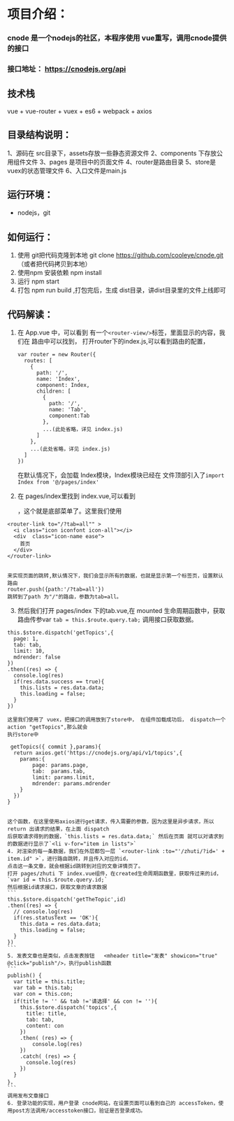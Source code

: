 # 项目介绍：
  ### cnode 是一个nodejs的社区，本程序使用 vue重写，调用cnode提供的接口
  ### 接口地址： https://cnodejs.org/api

## 技术栈
  vue + vue-router + vuex + es6 + webpack + axios

## 目录结构说明：
  1、源码在 src目录下，assets存放一些静态资源文件
  2、components 下存放公用组件文件
  3、pages 是项目中的页面文件
  4、router是路由目录
  5、store是vuex的状态管理文件
  6、入口文件是main.js

## 运行环境：
  - nodejs，git

## 如何运行：
  1. 使用 git把代码克隆到本地  git clone https://github.com/cooleye/cnode.git  （或者把代码拷贝到本地）
  2. 使用npm 安装依赖  npm install
  3. 运行 npm start
  4. 打包 npm run build ,打包完后，生成 dist目录，讲dist目录里的文件上线即可

## 代码解读：
  1. 在 App.vue 中，可以看到 有一个`<router-view/>`标签，里面显示的内容，我们在 路由中可以找到，
     打开router下的index.js,可以看到路由的配置，
     
     ```
     var router = new Router({
       routes: [
         {
           path: '/',
           name: 'Index',
           component: Index,
           children: [
             {
               path: '/',
               name: 'Tab',
               component:Tab
             },
             ...(此处省略，详见 index.js)
           ]
         },
         ...(此处省略，详见 index.js)
       ]
     })
     ```
     
     在默认情况下，会加载 Index模块，Index模块已经在
     文件顶部引入了`import Index from '@/pages/index'`  
  2. 在 pages/index里找到 index.vue,可以看到 <div class="footer">，这个就是底部菜单了。这里我们使用
    
    
    <router-link to="/?tab=all"" >
      <i class="icon iconfont icon-all"></i>
      <div  class="icon-name ease">
        首页
      </div>
    </router-link>
    

    来实现页面的跳转,默认情况下，我们会显示所有的数据，也就是显示第一个标签页，设置默认路由
    router.push({path:'/?tab=all'})
    跳转到了path 为"/"的路由，参数为tab=all。
  3. 然后我们打开 pages/index 下的tab.vue,在 mounted 生命周期函数中，获取路由传参var `tab = this.$route.query.tab;`
    调用接口获取数据。
    
    this.$store.dispatch('getTopics',{
      page: 1,
      tab: tab,
      limit: 10,
      mdrender: false
    })
    .then((res) => {
      console.log(res)
      if(res.data.success == true){
        this.lists = res.data.data;
        this.loading = false;
      }
    })
    
    这里我们使用了 vuex，把接口的调用放到了store中， 在组件加载成功后， dispatch一个action "getTopics",那么就会
    执行store中
    
     getTopics({ commit },params){
      return axios.get('https://cnodejs.org/api/v1/topics',{
        params:{
            page: params.page,
            tab:  params.tab,
            limit: params.limit,
            mdrender: params.mdrender
        }
      })
    }
    
    
    这个函数，在这里使用axios进行get请求，传入需要的参数，因为这里是异步请求，所以return 出请求的结果，在上面 dispatch
    后获取请求得到的数据，`this.lists = res.data.data;` 然后在页面 就可以对请求到的数据进行显示了`<li v-for="item in lists">`
    4. 对渲染的每一条数据，我们在外层都包一层 `<router-link :to="'/zhuti/?id=' + item.id" >`，进行路由跳转，并且传入对应的id，
    点击这一条文章，就会根据id跳转到对应的文章详情页了。
    打开 pages/zhuti 下 index.vue组件，在created生命周期函数里，获取传过来的id，`var id = this.$route.query.id;`
    然后根据id请求接口，获取文章的请求数据
    ```
    this.$store.dispatch('getTheTopic',id)
    .then((res) => {
      // console.log(res)
      if(res.statusText == 'OK'){
        this.data = res.data.data;
        this.loading = false;
      }
    })
    ```
    5. 发表文章也是类似，点击发表按钮   <mheader title="发表" showicon="true" @click="publish"/>，执行publish函数
    ```
    publish() {
      var title = this.title;
      var tab = this.tab;
      var con = this.con;
      if(title != '' && tab !='请选择' && con != ''){
        this.$store.dispatch('topics',{
          title: title,
          tab: tab,
          content: con
        })
        .then( (res) => {
            console.log(res)
        })
        .catch( (res) => {
          console.log(res)
        })
      }
    }，
    ```
    调用发布文章接口
    6. 登录功能的实现，用户登录 cnode网站，在设置页面可以看到自己的 accessToken，使用post方法调用/accesstoken接口，验证是否登录成功。
